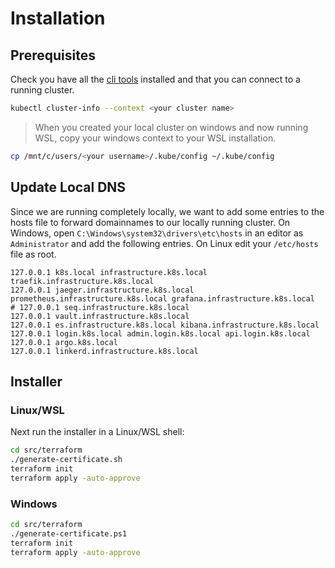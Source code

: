 # Installation

## Prerequisites

Check you have all the [cli tools](./preparation/cli.md) installed and that you can connect to a running cluster.

```bash
kubectl cluster-info --context <your cluster name>
```

> When you created your local cluster on windows and now running WSL, copy your windows context to your WSL installation.

```bash
cp /mnt/c/users/<your username>/.kube/config ~/.kube/config
```

## Update Local DNS

Since we are running completely locally, we want to add some entries to the hosts file to forward domainnames to our locally running cluster.
On Windows, open `C:\Windows\system32\drivers\etc\hosts` in an editor as `Administrator` and add the following entries.
On Linux edit your `/etc/hosts` file as root.

```text
127.0.0.1 k8s.local infrastructure.k8s.local traefik.infrastructure.k8s.local
127.0.0.1 jaeger.infrastructure.k8s.local prometheus.infrastructure.k8s.local grafana.infrastructure.k8s.local
# 127.0.0.1 seq.infrastructure.k8s.local
127.0.0.1 vault.infrastructure.k8s.local
127.0.0.1 es.infrastructure.k8s.local kibana.infrastructure.k8s.local
127.0.0.1 login.k8s.local admin.login.k8s.local api.login.k8s.local
127.0.0.1 argo.k8s.local
127.0.0.1 linkerd.infrastructure.k8s.local
```

## Installer

### Linux/WSL

Next run the installer in a Linux/WSL shell:

```bash
cd src/terraform
./generate-certificate.sh
terraform init
terraform apply -auto-approve
```

### Windows

```bash
cd src/terraform
./generate-certificate.ps1
terraform init
terraform apply -auto-approve
```
